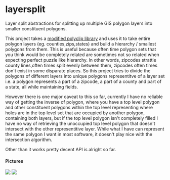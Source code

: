 # layersplit
Layer split abstractions for splitting up multiple GIS polygon layers into smaller constituent polygons.

This project takes a [modified polyclip library]() and uses it to take entire polygon layers (eg. counties,zips,states) and build a hierarchy / smallest polygons from them. This is useful because often time polygon sets that you think would be completely related are sometimes not so related when expecting perfect puzzle like hierarchy. In other words, zipcodes strattle county lines,often times split evenly between them, zipcodes often times don't exist in some disparate places. So this project tries to divide the polygons of different layers into unique polygons representitve of a layer set i.e. a polygon represents a part of a zipcode, a part of a county and part of a state, all while maintaining fields. 

However there is one major caveat to this so far, currently I have no reliable way of getting the inverse of polygon, where you have a top level polygon and other constituent polygons within the top level representing where holes are in the top level set that are occupied by another polygon, containing both layers, but if the top level polygon isn't completely filled I have no way of retrieving the unoccupied top level polygon that doesn't intersect with the other representitive layer. While what I have can represent the same polygon I want in most software, it doesn't play nice with the intersection algorithm.

Other than it works pretty decent API is alright so far.

#### Pictures
![](https://user-images.githubusercontent.com/10904982/27519281-42e6b714-59be-11e7-9a60-4a897a99955a.png)
![](https://user-images.githubusercontent.com/10904982/27519282-42ef7a02-59be-11e7-9131-f03e0fd66b28.png)
